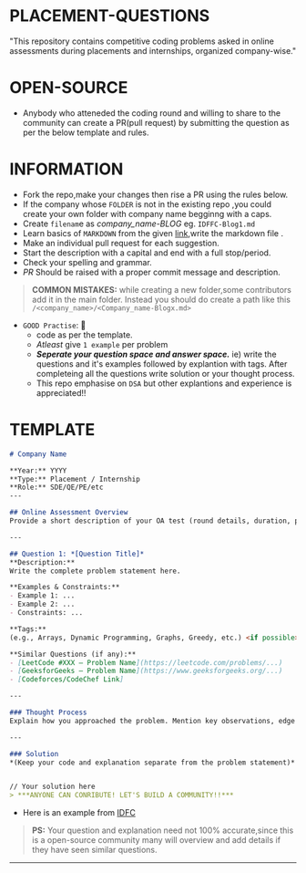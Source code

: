 # PLACEMENT-QUESTIONS
"This repository contains competitive coding problems asked in online assessments during placements and internships, organized company-wise."

# OPEN-SOURCE

- Anybody who atteneded the coding round and willing to share to the community can create a PR(pull request) by submitting the question as per the below template and rules.

# INFORMATION

- Fork the repo,make your changes then rise a PR using the rules below.
- If the company whose `FOLDER` is not in the existing repo ,you could create your own folder with company name begginng with a caps.
- Create `filenam`e as *company_name-BLOG<next number to the the latest number>* eg. `IDFFC-Blog1.md`
- Learn basics of `MARKDOWN` from the given [link](https://docs.github.com/en/get-started/writing-on-github/getting-started-with-writing-and-formatting-on-github/basic-writing-and-formatting-syntax),write the markdown file .
- Make an individual pull request for each suggestion.
- Start the description with a capital and end with a full stop/period.
- Check your spelling and grammar.
- *PR* Should be raised with a proper commit message and description.

> **COMMON MISTAKES:** while creating a new folder,some contributors add it in the main folder. Instead you should do create a path like this `/<company_name>/<Company_name-Blogx.md>`

- `GOOD Practise`: 📌
  - code as per the template.
  - *Atleast* give `1 example` per problem
  - ***Seperate your question space and answer space.*** ie) write the questions and it's examples followed by explantion with tags. After completeing all the questions write solution or your thought process.
  - This repo emphasise on `DSA` but other explantions and experience is appreciated!!

# TEMPLATE

 ```markdown []
# Company Name

**Year:** YYYY  
**Type:** Placement / Internship  
**Role:** SDE/QE/PE/etc
---

## Online Assessment Overview  
Provide a short description of your OA test (round details, duration, pattern, etc.).

---

## Question 1: *[Question Title]*  
**Description:**  
Write the complete problem statement here.  

**Examples & Constraints:**  
- Example 1: ...  
- Example 2: ...  
- Constraints: ...  

**Tags:**  
(e.g., Arrays, Dynamic Programming, Graphs, Greedy, etc.) <if possible> 

**Similar Questions (if any):**  
- [LeetCode #XXX – Problem Name](https://leetcode.com/problems/...)  
- [GeeksforGeeks – Problem Name](https://www.geeksforgeeks.org/...)  
- [Codeforces/CodeChef Link]  

---

### Thought Process  
Explain how you approached the problem. Mention key observations, edge cases, and possible optimizations.  

---

### Solution  
*(Keep your code and explanation separate from the problem statement)*  


// Your solution here
 > ***ANYONE CAN CONRIBUTE! LET'S BUILD A COMMUNITY!!***
```

- Here is an example from [IDFC](https://github.com/themysterysolver/PLACEMENT-QUESTIONS/blob/main/IDFC/IDFC-Review1.md)

> **PS:**  Your question and explanation need not 100% accurate,since this is a open-source community many will overview and add details if they have seen similar questions.

---
